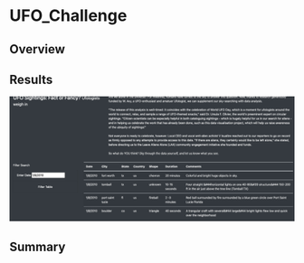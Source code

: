 # UFO_Challenge

## Overview



## Results

![UFODataFilter](https://github.com/tylerfallon/UFO_Challenge/blob/main/web/static/images/ufo1.png?raw=true)



## Summary

